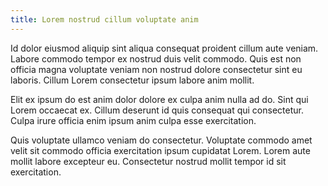 ```yaml
---
title: Lorem nostrud cillum voluptate anim
---
```


Id dolor eiusmod aliquip sint aliqua consequat proident cillum aute veniam. Labore commodo tempor ex nostrud duis velit commodo. Quis est non officia magna voluptate veniam non nostrud dolore consectetur sint eu laboris. Cillum Lorem consectetur ipsum labore anim mollit.

Elit ex ipsum do est anim dolor dolore ex culpa anim nulla ad do. Sint qui Lorem occaecat ex. Cillum deserunt id quis consequat qui consectetur. Culpa irure officia enim ipsum anim culpa esse exercitation.

Quis voluptate ullamco veniam do consectetur. Voluptate commodo amet velit sit commodo officia exercitation ipsum cupidatat Lorem. Lorem aute mollit labore excepteur eu. Consectetur nostrud mollit tempor id sit exercitation.